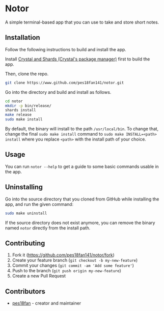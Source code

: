 # Notor

A simple terminal-based app that you can use to take and store short notes.

## Installation

Follow the following instructions to build and install the app.

Install [Crystal and Shards (Crystal's package manager)](https://crystal-lang.org/install/) first to build the app.

Then, clone the repo.

```bash
git clone https://www.github.com/pes18fan141/notor.git
```

Go into the directory and build and install as follows.

```bash
cd notor
mkdir -p bin/release/
shards install
make release
sudo make install
```

By default, the binary will install to the path `/usr/local/bin`. To change that, change the final `sudo make install` command to `sudo make INSTALL=<path> install` where you replace `<path>` with the install path of your choice.

## Usage

You can run `notor --help` to get a guide to some basic commands usable in the app.

## Uninstalling

Go into the source directory that you cloned from GitHub while installing the app, and run the given command:

```bash
sudo make uninstall
```

If the source directory does not exist anymore, you can remove the binary named `notor` directly from the install path.

## Contributing

1. Fork it (<https://github.com/pes18fan141/notor/fork>)
2. Create your feature branch (`git checkout -b my-new-feature`)
3. Commit your changes (`git commit -am 'Add some feature'`)
4. Push to the branch (`git push origin my-new-feature`)
5. Create a new Pull Request

## Contributors

- [pes18fan](https://github.com/pes18fan141) - creator and maintainer
